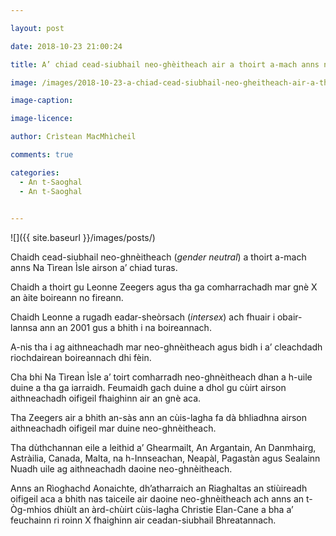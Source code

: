 ```yaml
---

layout: post

date: 2018-10-23 21:00:24

title: A’ chiad cead-siubhail neo-ghèitheach air a thoirt a-mach anns na Tìrean Ìsle

image: /images/2018-10-23-a-chiad-cead-siubhail-neo-gheitheach-air-a-thoirt-a-mach-anns-na-tirean-isle.webp

image-caption:

image-licence:

author: Crìstean MacMhìcheil

comments: true

categories:
  - An t-Saoghal
  - An t-Saoghal
  

---
```


![]({{ site.baseurl }}/images/posts/)

Chaidh cead-siubhail neo-ghnèitheach (_gender neutral_) a thoirt a-mach anns Na Tìrean Ìsle airson a&#8217; chiad turas.

<!--more-->

Chaidh a thoirt gu Leonne Zeegers agus tha ga comharrachadh mar gnè X an àite boireann no fireann.

Chaidh Leonne a rugadh eadar-sheòrsach (_intersex_) ach fhuair i obair-lannsa ann an 2001 gus a bhith i na boireannach.

A-nis tha i ag aithneachadh mar neo-ghnèitheach agus bidh i a&#8217; cleachdadh riochdairean boireannach dhi fèin.

Cha bhi Na Tìrean Ìsle a&#8217; toirt comharradh neo-ghnèitheach dhan a h-uile duine a tha ga iarraidh. Feumaidh gach duine a dhol gu cùirt airson aithneachadh oifigeil fhaighinn air an gnè aca.

Tha Zeegers air a bhith an-sàs ann an cùis-lagha fa dà bhliadhna airson aithneachadh oifigeil mar duine neo-ghnèitheach.

Tha dùthchannan eile a leithid a&#8217; Ghearmailt, An Argantain, An Danmhairg, Astràilia, Canada, Malta, na h-Innseachan, Neapàl, Pagastàn agus Sealainn Nuadh uile ag aithneachadh daoine neo-ghnèitheach.

Anns an Rìoghachd Aonaichte, dh&#8217;atharraich an Riaghaltas an stiùireadh oifigeil aca a bhith nas taiceile air daoine neo-ghnèitheach ach anns an t-Òg-mhios dhiùlt an àrd-chùirt cùis-lagha Christie Elan-Cane a bha a&#8217; feuchainn ri roinn X fhaighinn air ceadan-siubhail Bhreatannach.
